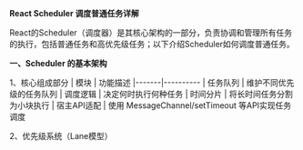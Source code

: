 **React Scheduler 调度普通任务详解**

React的Scheduler（调度器）是其核心架构的一部分，负责协调和管理所有任务的执行，包括普通任务和高优先级任务；以下介绍Scheduler如何调度普通任务。

**一、Scheduler 的基本架构**

1、核心组成部分
| 模块	| 功能描述
|-------|----------
| 任务队列	| 维护不同优先级的任务队列
| 调度逻辑	| 决定何时执行何种任务
| 时间分片	| 将长时间任务分割为小块执行
| 宿主API适配	| 使用 MessageChannel/setTimeout 等API实现任务调度

2、优先级系统（Lane模型）
